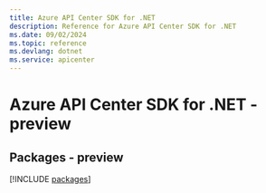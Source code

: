```yaml
---
title: Azure API Center SDK for .NET
description: Reference for Azure API Center SDK for .NET
ms.date: 09/02/2024
ms.topic: reference
ms.devlang: dotnet
ms.service: apicenter
---
```

# Azure API Center SDK for .NET - preview
## Packages - preview
[!INCLUDE [packages](api-center-index.md)]